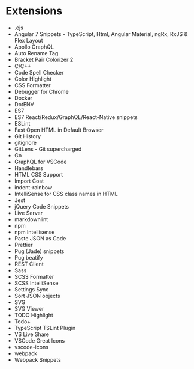 # Extensions

- .ejs
- Angular 7 Snippets - TypeScript, Html, Angular Material, ngRx, RxJS & Flex Layout
- Apollo GraphQL
- Auto Rename Tag
- Bracket Pair Colorizer 2
- C/C++
- Code Spell Checker
- Color Highlight
- CSS Formatter
- Debugger for Chrome
- Docker
- DotENV
- ES7
- ES7 React/Redux/GraphQL/React-Native snippets
- ESLint
- Fast Open HTML in Default Browser
- Git History
- gitignore
- GitLens - Git supercharged
- Go
- GraphQL for VSCode
- Handlebars
- HTML CSS Support
- Import Cost
- indent-rainbow
- IntelliSense for CSS class names in HTML
- Jest
- jQuery Code Snippets
- Live Server
- markdownlint
- npm
- npm Intellisense
- Paste JSON as Code
- Prettier
- Pug (Jade) snippets
- Pug beatify
- REST Client
- Sass
- SCSS Formatter
- SCSS IntelliSense
- Settings Sync
- Sort JSON objects
- SVG
- SVG Viewer
- TODO Highlight
- Todo+
- TypeScript TSLint Plugin
- VS Live Share
- VSCode Great Icons
- vscode-icons
- webpack
- Webpack Snippets
